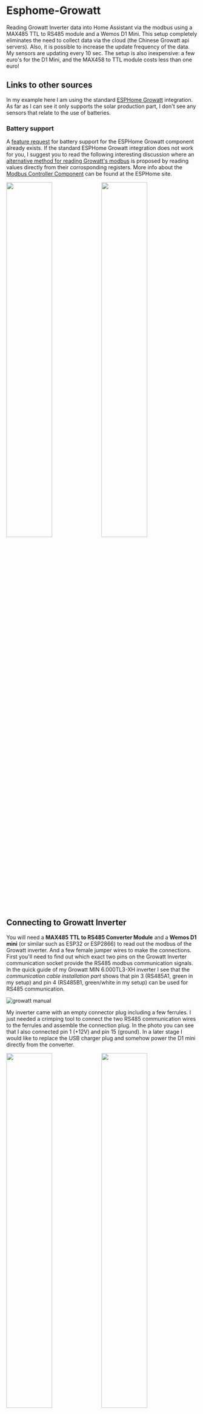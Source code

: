 # Esphome-Growatt
Reading Growatt Inverter data into Home Assistant via the modbus using a MAX485 TTL to RS485 module and a Wemos D1 Mini. This setup completely eliminates the need to collect data via the cloud (the Chinese Growatt api servers). Also, it is possible to increase the update frequency of the data. My sensors are updating every 10 sec. The setup is also inexpensive: a few euro's for the D1 Mini, and the MAX458 to TTL module costs less than one euro!

## Links to other sources
In my example here I am using the standard [ESPHome Growatt](https://esphome.io/components/sensor/growatt_solar.html) integration. As far as I can see it only supports the solar production part, I don't see any sensors that relate to the use of batteries.

### Battery support
A [feature request](https://github.com/esphome/feature-requests/issues/2331) for battery support for the ESPHome Growatt component already exists. If the standard ESPHome Growatt integration does not work for you, I suggest you to read the following interesting discussion where an [alternative method for reading Growatt's modbus](https://community.home-assistant.io/t/esphome-modbus-growatt-shinewifi-s/369171/51) is proposed by reading values directly from their corrosponding registers. More info about the [Modbus Controller Component](https://esphome.io/components/modbus_controller.html) can be found at the ESPHome site.

<img src="https://github.com/rspring/Esphome-Growatt/assets/6276750/f4176c70-6b30-460e-a3fc-8b44422396bf" width="49%">
<img src="https://github.com/rspring/Esphome-Growatt/assets/6276750/2457af4b-bfa2-47d0-b440-6da30b7d5244" width="49%">

## Connecting to Growatt Inverter
You will need a **MAX485 TTL to RS485 Converter Module** and a **Wemos D1 mini** (or similar such as ESP32 or ESP2866) to read out the modbus of the Growatt inverter. And a few female jumper wires to make the connections. First you'll need to find out which exact two pins on the Growatt Inverter communication socket provide the RS485 modbus communication signals. In the quick guide of my Growatt MIN 6.000TL3-XH inverter I see that the _communication cable installation part_ shows that pin 3 (RS485A1, green in my setup) and pin 4 (RS485B1, green/white in my setup) can be used for RS485 communication.

![growatt manual](https://github.com/rspring/Esphome-Growatt/assets/6276750/915d86ba-ba97-40b2-9420-62bad633d7e0)

My inverter came with an empty connector plug including a few ferrules. I just needed a crimping tool to connect the two RS485 communication wires to the ferrules and assemble the connection plug. In the photo you can see that I also connected pin 1 (+12V) and pin 15 (ground). In a later stage I would like to replace the USB charger plug and somehow power the D1 mini directly from the converter.

<img src="https://github.com/rspring/Esphome-Growatt/assets/6276750/f2925684-c41a-434d-82b5-99c66e6f948a" width="49%">

<img src="https://github.com/rspring/Esphome-Growatt/assets/6276750/4a495ea1-2707-4bd1-b569-ee09657c77b1" width="49%">

<img src="https://github.com/rspring/Esphome-Growatt/assets/6276750/2fffe42d-2918-4e4f-a3f9-d716ba322246" width="49%">

<img src="https://github.com/rspring/Esphome-Growatt/assets/6276750/ef9ddeac-2b55-4d2f-bae7-e8b89fb250b0" width="49%">


## Connecting to MAX485 convertor module
These two wires from pin 3 (A) and pine 4 (B) must be connected to the two screws labeled A and B on the MAX485 TTL to RS485 Converter Module.

## Connecting the MAX485 convertor module to Wemos D1 Mini
The RS485 convertor module must be connected to the Wemos D1 Mini using five wires:
Two wires are used to power the module from the D1 mini:

- 3V3 on D1 mini to VCC on module (orange in my setup)
- GND on D1 mini to GND on module (grey in my setup)

and three wires to communicate with the module:

- TX (GPIO1) on D1 mini to DI on module (transmit, green in my setup)
- RX (GPIO3) on D1 mini to RO on module (recieve, yellow in my setup)
- D2 (GPIO4) on D1 mini to RE on module (flow control, orange in my setup)

![wiring](https://github.com/rspring/Esphome-Growatt/assets/6276750/31487c2e-daa0-4733-9dfb-43a3c70509a7)

<img src="https://github.com/rspring/Esphome-Growatt/assets/6276750/87d6426e-002a-4a0f-ae9b-995ba46e8681" width="49%">
<img src="https://github.com/rspring/Esphome-Growatt/assets/6276750/cfba1755-714e-444a-8ed0-c99e878d6ea8" width="49%">

## Adding new device in ESPHome
After installing ESPHome in Home Assistant it can be reached via the lefthand menu. Adding a new device is easy, just make sure the Wemos D1 Mini is connected via a USB _data_ cable (Be aware that some cheap USB charging cables don't support data communication). Follow the process of updating the first firmware to the D1 mini. When it is finished a new tile appears in the overview. This is the time to edit the code such that it starts listening and reading the Growatt Inverter:

## Uploading the Growatt code to the Wemos D1 Mini
Below is the exact code I use, and here is some explanation of the code first:
_esphome:_ This is just the name of the device.

_esp8266:_ This is automatically filled with the correct board type

_logger:_ As hardware serial is used, the logging via USB must be disabled. The serial logging uses the exact same pins we need to communicate with the MAX485TTL to RS485 module. Disabling logging is done by setting its bautrate to zero.

_api:_ The encryption key

_ota:_ Is just there such that updates can be done Over-The-Air.

_wifi:_ the wifi credentials the device need to connect with. (the actual credentils are read from my secrets.yaml file)

all the rest is just copied from: https://esphome.io/components/sensor/growatt_solar.html
```yaml
# Define the name of the ESPHome project
esphome:
  name: esphome-growatt
  friendly_name: Growatt

# Define the exact board being used
esp8266:
  board: esp01_1m

# Disable hardware serial logging as it conflicts with the serial connection
# with the MAX485 TTL converter module by setting baud rate to zero
logger:
  baud_rate: 0
  
# Enable Home Assistant API
api:
  encryption:
    key: "=heregoestheapikey="

# Enable over the air updates (ota)
ota:

# Define how the device connects to Wifi
wifi:
  ssid: !secret wifi_ssid
  password: !secret wifi_password

  # Enable fallback hotspot (captive portal) in case wifi connection fails
  ap:
    ssid: "esphome-growatt"
    password: "SSw2Oy8kDY3r"

# Define a captive portal as fallback in case connecting ti Wifi fails
captive_portal:
    
# Define the UART communication settings
# GPIO1 and GPIO3 are the hardware supported serial TX and RX pins
uart:
  - id: gw_uart
    baud_rate: 9600
    tx_pin: GPIO1
    rx_pin: GPIO3

# Define the modbus specific settings
modbus:
  uart_id: gw_uart
  flow_control_pin: GPIO4

# Define the protocol version and the sensors for this device.
# Old inverters use RTU (default). Newer ones use RTU2 (e.g. MIC, MIN, MAX series)
sensor:
  - platform: growatt_solar
    update_interval: 10s
    protocol_version: RTU2

    inverter_status:
      name: "Status Code"

    phase_a:
      voltage:
          name: "Voltage Phase A"
      current:
          name: "Current Phase A"
      active_power:
          name: "Power Phase A"
    phase_b:
      voltage:
          name: "Voltage Phase B"
      current:
          name: "Current Phase B"
      active_power:
          name: "Power Phase B"
    phase_c:
      voltage:
          name: "Voltage Phase C"
      current:
          name: "Current Phase C"
      active_power:
          name: "Power Phase C"

    pv1:
      voltage:
          name: "PV1 Voltage"
      current:
          name: "PV1 Current"
      active_power:
          name: "PV1 Active Power"

    pv2:
      voltage:
          name: "PV2 Voltage"
      current:
          name: "PV2 Current"
      active_power:
          name: "PV2 Active Power"

    active_power:
      name: "Grid Active Power"

    pv_active_power:
      name: "PV Active Power"

    frequency:
      name: "Frequency"

    energy_production_day:
      name: "Today's Generation"

    total_energy_production:
      name: "Total Energy Production"

    inverter_module_temp:
      name: "Inverter Module Temp"

```

## Connect to Inverter and watch the logging in Home Assistant
Now connect the thing to the Growatt Inverter and power the D1 mini from a usb charger.

![growatt](https://github.com/rspring/Esphome-Growatt/assets/6276750/85ea86f4-ff61-4082-aca1-b4bee8376fbb)

Back in Home Assistant's ESPHome page, the tile provides the log function:

![log](https://github.com/rspring/Esphome-Growatt/assets/6276750/b616bd28-6c85-4dc5-b73f-8ff885e9e7cc)

## Wow! A new ESPHome device is detected in the integrations panel
This is all the magic to setup the Wemos D1 Mini to listen via the RS458 to TTL module. In Home Assistant's settings -> integration page, the tile ESPhome will now detect the new 'Growatt' device, holding all the sensors:

![esphome](https://github.com/rspring/Esphome-Growatt/assets/6276750/d6d347d6-78ed-4b00-973b-49f3719210bf)

